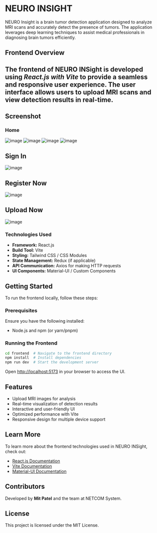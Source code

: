 # NEURO INSIGHT

NEURO Insight is a brain tumor detection application designed to analyze MRI scans and accurately detect the presence of tumors. The application leverages deep learning techniques to assist medical professionals in diagnosing brain tumors efficiently.

## Frontend Overview

The frontend of NEURO INSight is developed using *React.js with Vite* to provide a seamless and responsive user experience. The user interface allows users to upload MRI scans and view detection results in real-time. 
--
## Screenshot

### Home 
![image](https://github.com/user-attachments/assets/520f0d32-1a92-4743-95bd-ba03276842ab)
![image](https://github.com/user-attachments/assets/a667aabc-a614-4d41-907f-19a4ff48ae0f)
![image](https://github.com/user-attachments/assets/9468adf4-284a-4ce5-b35c-36c05d906f22)
![image](https://github.com/user-attachments/assets/66f4d7d6-b52d-4748-9d9a-4926d98f92a1)

## Sign In
![image](https://github.com/user-attachments/assets/9ed16bde-3635-4d36-adfa-62b7b7ffc5b7)

## Register Now
![image](https://github.com/user-attachments/assets/9bf7fe56-22af-456e-816a-07b791877133)

## Upload Now
![image](https://github.com/user-attachments/assets/233a748f-cc46-4dfc-ac55-b62ba79d1228)


 
### Technologies Used

- **Framework:** React.js
- **Build Tool:** Vite
- **Styling:** Tailwind CSS / CSS Modules
- **State Management:** Redux (if applicable)
- **API Communication:** Axios for making HTTP requests
- **UI Components:** Material-UI / Custom Components

## Getting Started

To run the frontend locally, follow these steps:

### Prerequisites

Ensure you have the following installed:

- Node.js and npm (or yarn/pnpm)

### Running the Frontend

```bash
cd frontend  # Navigate to the frontend directory
npm install  # Install dependencies
npm run dev  # Start the development server
```

Open [http://localhost:5173](http://localhost:5173) in your browser to access the UI.

## Features

- Upload MRI images for analysis
- Real-time visualization of detection results
- Interactive and user-friendly UI
- Optimized performance with Vite
- Responsive design for multiple device support

## Learn More

To learn more about the frontend technologies used in NEURO INSight, check out:

- [React.js Documentation](https://react.dev/)
- [Vite Documentation](https://vitejs.dev/)
- [Material-UI Documentation](https://mui.com/)

## Contributors

Developed by **Mit Patel** and the team at NETCOM System.

## License

This project is licensed under the MIT License.

